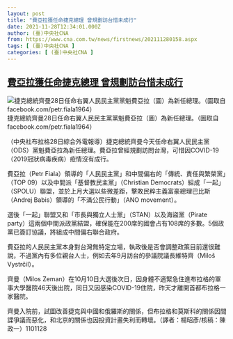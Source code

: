 ```yaml
---
layout: post
title: "費亞拉獲任命捷克總理 曾規劃訪台惜未成行"
date: 2021-11-28T12:34:01.000Z
author: (臺)中央社CNA
from: https://www.cna.com.tw/news/firstnews/202111280158.aspx
tags: [ (臺)中央社CNA ]
categories: [ (臺)中央社CNA ]
---
```

<!--1638102841000-->
[費亞拉獲任命捷克總理 曾規劃訪台惜未成行](https://www.cna.com.tw/news/firstnews/202111280158.aspx)
------

<div>
<div><div><div style="--aspect-ratio:857/857;"><picture><source media="(max-width: 414px)" data-srcset="https://imgcdn.cna.com.tw/www/WebPhotos/800/20211128/857x857_225431469598.jpg"><source media="(min-width: 413px)" data-srcset="https://imgcdn.cna.com.tw/www/WebPhotos/1024/20211128/857x857_225431469598.jpg"><img data-src="https://imgcdn.cna.com.tw/www/WebPhotos/800/20211128/857x857_225431469598.jpg" alt="捷克總統齊曼28日任命右翼人民民主黨黨魁費亞拉（圖）為新任總理。（圖取自facebook.com/petr.fiala1964）" data-srcset="https://imgcdn.cna.com.tw/www/WebPhotos/800/20211128/857x857_225431469598.jpg 414w, https://imgcdn.cna.com.tw/www/WebPhotos/1024/20211128/857x857_225431469598.jpg 1024w"></picture></div><div>捷克總統齊曼28日任命右翼人民民主黨黨魁費亞拉（圖）為新任總理。（圖取自facebook.com/petr.fiala1964）</div></div></div><div></div><div><p>（中央社布拉格28日綜合外電報導）捷克總統齊曼今天任命右翼人民民主黨（ODS）黨魁費亞拉為新任總理。費亞拉曾經規劃訪問台灣，可惜因COVID-19（2019冠狀病毒疾病）疫情沒有成行。</p><div class='media'>                                <div class='facebookMedia'>                                    <div class='fb-video' data-href='https://www.facebook.com/petr.fiala1964/videos/1014990692396460' data-lazy='true' data-allowfullscreen='true'></div>                                </div>                            </div><p>費亞拉（Petr Fiala）領導的「人民民主黨」和中間偏右的「傳統、責任與繁榮黨」（TOP 09）以及中間派「基督教民主黨」（Christian Democrats）組成「一起」（SPOLU）聯盟，並於上月大選以些微差距，擊敗民粹主義富豪總理巴比斯（Andrej Babis）領導的「不滿公民行動」（ANO movement）。</p><p>選後「一起」聯盟又和「市長與獨立人士黨」（STAN）以及海盜黨（Pirate party）這兩個中間派政黨結盟，確保能在200席的國會占有108席的多數。5個政黨已簽訂協議，將組成中間偏右聯合政府。</p><p>費亞拉的人民民主黨本身對台灣無特定立場，執政後是否會調整政策目前還很難說，不過黨內有多位親台人士，例如去年9月訪台的參議院議長維特齊（Miloš Vystrčil）。</p><p>齊曼（Milos Zeman）在10月10日大選後次日，因身體不適緊急住進布拉格的軍事大學醫院46天後出院，同日又因感染COVID-19住院，昨天才離開首都布拉格一家醫院。</p><p>齊曼入院前，試圖改善捷克與中國和俄羅斯的關係，但布拉格和莫斯科的關係因間諜爭議而惡化，和北京的關係也因投資計畫失利而轉壞。（譯者：楊昭彥/核稿：陳政一）1101128</p><div class='media'>                                <div class='facebookMedia'>                                    <div class='fb-post' data-href='https://www.facebook.com/petr.fiala1964/posts/4650450375035809' data-lazy='true'></div>                                </div>                            </div></div>
</div>
